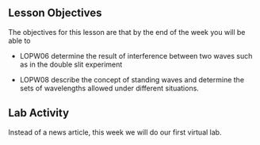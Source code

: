 Lesson Objectives
-----------------

The objectives for this lesson are that by the end of the week you will be able to

* LOPW06	determine the result of interference between two waves such as in the double slit experiment 

* LOPW08    describe the concept of standing waves and determine the sets of wavelengths allowed under different situations.

Lab Activity
------------
Instead of a news article, this week we will do our first virtual lab.






